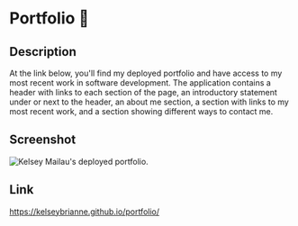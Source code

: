 # Portfolio 🌟

## Description

At the link below, you'll find my deployed portfolio and have access to my most recent work in software development. The application contains a header with links to each section of the page, an introductory statement under or next to the header, an about me section, a section with links to my most recent work, and a section showing different ways to contact me. 

## Screenshot

![Kelsey Mailau's deployed portfolio.](./assets/images/deployed-portfolio.png)


## Link

https://kelseybrianne.github.io/portfolio/
